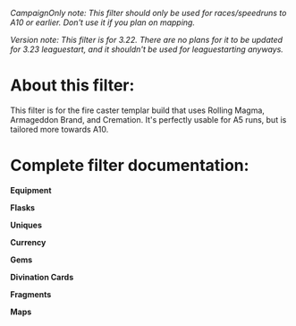 *CampaignOnly note: This filter should only be used for races/speedruns to A10 or earlier. Don't use it if you plan on mapping.*

*Version note: This filter is for 3.22. There are no plans for it to be updated for 3.23 leaguestart, and it shouldn't be used for leaguestarting anyways.*

# About this filter:

This filter is for the fire caster templar build that uses Rolling Magma, Armageddon Brand, and Cremation. It's perfectly usable for A5 runs, but is tailored more towards A10.

# Complete filter documentation:

**Equipment**

**Flasks**

**Uniques**

**Currency**

**Gems**

**Divination Cards**

**Fragments**

**Maps**